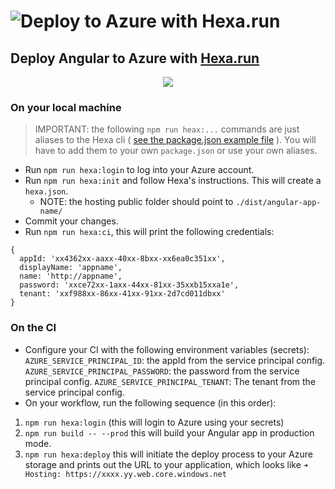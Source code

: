 # ![Deploy to Azure with Hexa.run](https://github.com/manekinekko/github-action-angular-hexa/workflows/Deploy%20to%20Azure%20with%20Hexa.run/badge.svg)

## Deploy Angular to Azure with [Hexa.run](https://hexa.run)

<p align="center">
  <img src="https://github.com/manekinekko/github-action-angular-hexa/raw/master/src/assets/angular-hexa-deploy-to-azure.png"/>
</p>

### On your local machine

> IMPORTANT: the following `npm run heax:...` commands are just aliases to the Hexa cli ( [see the package.json example file](https://github.com/manekinekko/github-action-angular-hexa/blob/master/package.json#L11-L17) ). You will have to add them to your own `package.json` or use your own aliases.

- Run `npm run hexa:login` to log into your Azure account.
- Run `npm run hexa:init` and follow Hexa's instructions. This will create a `hexa.json`.
  - NOTE: the hosting public folder should point to `./dist/angular-app-name/`
- Commit your changes.
- Run `npm run hexa:ci`, this will print the following credentials:
```
{
  appId: 'xx4362xx-aaxx-40xx-8bxx-xx6ea0c351xx',
  displayName: 'appname',
  name: 'http://appname',
  password: 'xxce72xx-1axx-44xx-81xx-35xxb15xxa1e',
  tenant: 'xxf988xx-86xx-41xx-91xx-2d7cd011dbxx'
}
```

### On the CI
- Configure your CI with the following environment variables (secrets):
`AZURE_SERVICE_PRINCIPAL_ID`: the appId from the service principal config.
`AZURE_SERVICE_PRINCIPAL_PASSWORD`: the password from the service principal config.
`AZURE_SERVICE_PRINCIPAL_TENANT`: The tenant from the service principal config.
- On your workflow, run the following sequence (in this order):
1. `npm run hexa:login` (this will login to Azure using your secrets)
1. `npm run build -- --prod` this will build your Angular app in production mode.
1. `npm run hexa:deploy` this will initiate the deploy process to your Azure storage and prints out the URL to your application, which looks like `➜ Hosting: https://xxxx.yy.web.core.windows.net`


